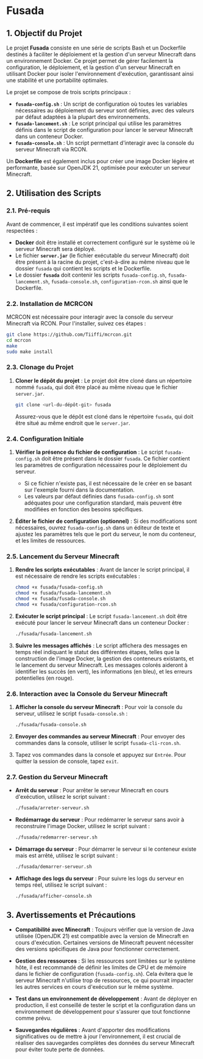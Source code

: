 # Fusada

## 1. Objectif du Projet

Le projet **Fusada** consiste en une série de scripts Bash et un Dockerfile destinés à faciliter le déploiement et la gestion d'un serveur Minecraft dans un environnement Docker. Ce projet permet de gérer facilement la configuration, le déploiement, et la gestion d'un serveur Minecraft en utilisant Docker pour isoler l'environnement d'exécution, garantissant ainsi une stabilité et une portabilité optimales.

Le projet se compose de trois scripts principaux :
- **`fusada-config.sh`** : Un script de configuration où toutes les variables nécessaires au déploiement du serveur sont définies, avec des valeurs par défaut adaptées à la plupart des environnements.
- **`fusada-lancement.sh`** : Le script principal qui utilise les paramètres définis dans le script de configuration pour lancer le serveur Minecraft dans un conteneur Docker.
- **`fusada-console.sh`** : Un script permettant d'interagir avec la console du serveur Minecraft via RCON.

Un **Dockerfile** est également inclus pour créer une image Docker légère et performante, basée sur OpenJDK 21, optimisée pour exécuter un serveur Minecraft.

## 2. Utilisation des Scripts

### 2.1. Pré-requis

Avant de commencer, il est impératif que les conditions suivantes soient respectées :

- **Docker** doit être installé et correctement configuré sur le système où le serveur Minecraft sera déployé.
- Le fichier **`server.jar`** (le fichier exécutable du serveur Minecraft) doit être présent à la racine du projet, c'est-à-dire au même niveau que le dossier `fusada` qui contient les scripts et le Dockerfile.
- Le dossier **`fusada`** doit contenir les scripts `fusada-config.sh`, `fusada-lancement.sh`, `fusada-console.sh`, `configuration-rcon.sh` ainsi que le Dockerfile.

### 2.2. Installation de MCRCON

MCRCON est nécessaire pour interagir avec la console du serveur Minecraft via RCON. Pour l'installer, suivez ces étapes :

```bash
git clone https://github.com/Tiiffi/mcrcon.git
cd mcrcon
make
sudo make install
```

### 2.3. Clonage du Projet

1. **Cloner le dépôt du projet** : Le projet doit être cloné dans un répertoire nommé `fusada`, qui doit être placé au même niveau que le fichier `server.jar`.

   ```bash
   git clone <url-du-dépôt-git> fusada
   ```

   Assurez-vous que le dépôt est cloné dans le répertoire `fusada`, qui doit être situé au même endroit que le `server.jar`.

### 2.4. Configuration Initiale

1. **Vérifier la présence du fichier de configuration** : Le script `fusada-config.sh` doit être présent dans le dossier `fusada`. Ce fichier contient les paramètres de configuration nécessaires pour le déploiement du serveur.

   - Si ce fichier n'existe pas, il est nécessaire de le créer en se basant sur l'exemple fourni dans la documentation.
   - Les valeurs par défaut définies dans `fusada-config.sh` sont adéquates pour une configuration standard, mais peuvent être modifiées en fonction des besoins spécifiques.

2. **Éditer le fichier de configuration (optionnel)** : Si des modifications sont nécessaires, ouvrez `fusada-config.sh` dans un éditeur de texte et ajustez les paramètres tels que le port du serveur, le nom du conteneur, et les limites de ressources.

### 2.5. Lancement du Serveur Minecraft

1. **Rendre les scripts exécutables** : Avant de lancer le script principal, il est nécessaire de rendre les scripts exécutables :

   ```bash
   chmod +x fusada/fusada-config.sh
   chmod +x fusada/fusada-lancement.sh
   chmod +x fusada/fusada-console.sh
   chmod +x fusada/configuration-rcon.sh
   ```

2. **Exécuter le script principal** : Le script `fusada-lancement.sh` doit être exécuté pour lancer le serveur Minecraft dans un conteneur Docker :

   ```bash
   ./fusada/fusada-lancement.sh
   ```

3. **Suivre les messages affichés** : Le script affichera des messages en temps réel indiquant le statut des différentes étapes, telles que la construction de l'image Docker, la gestion des conteneurs existants, et le lancement du serveur Minecraft. Les messages colorés aideront à identifier les succès (en vert), les informations (en bleu), et les erreurs potentielles (en rouge).

### 2.6. Interaction avec la Console du Serveur Minecraft

1. **Afficher la console du serveur Minecraft** : Pour voir la console du serveur, utilisez le script `fusada-console.sh` :

   ```bash
   ./fusada/fusada-console.sh
   ```

2. **Envoyer des commandes au serveur Minecraft** : Pour envoyer des commandes dans la console, utiliser le script `fusada-cli-rcon.sh`.
3. 
   Tapez vos commandes dans la console et appuyez sur `Entrée`. Pour quitter la session de console, tapez `exit`.

### 2.7. Gestion du Serveur Minecraft

- **Arrêt du serveur** : Pour arrêter le serveur Minecraft en cours d'exécution, utilisez le script suivant :

  ```bash
  ./fusada/arreter-serveur.sh
  ```

- **Redémarrage du serveur** : Pour redémarrer le serveur sans avoir à reconstruire l'image Docker, utilisez le script suivant :

  ```bash
  ./fusada/redemarrer-serveur.sh
  ```

- **Démarrage du serveur** : Pour démarrer le serveur si le conteneur existe mais est arrêté, utilisez le script suivant :

  ```bash
  ./fusada/demarrer-serveur.sh
  ```

- **Affichage des logs du serveur** : Pour suivre les logs du serveur en temps réel, utilisez le script suivant :

  ```bash
  ./fusada/afficher-console.sh
  ```

## 3. Avertissements et Précautions

- **Compatibilité avec Minecraft** : Toujours vérifier que la version de Java utilisée (OpenJDK 21) est compatible avec la version de Minecraft en cours d'exécution. Certaines versions de Minecraft peuvent nécessiter des versions spécifiques de Java pour fonctionner correctement.

- **Gestion des ressources** : Si les ressources sont limitées sur le système hôte, il est recommandé de définir les limites de CPU et de mémoire dans le fichier de configuration (`fusada-config.sh`). Cela évitera que le serveur Minecraft n'utilise trop de ressources, ce qui pourrait impacter les autres services en cours d'exécution sur le même système.

- **Test dans un environnement de développement** : Avant de déployer en production, il est conseillé de tester le script et la configuration dans un environnement de développement pour s'assurer que tout fonctionne comme prévu.

- **Sauvegardes régulières** : Avant d'apporter des modifications significatives ou de mettre à jour l'environnement, il est crucial de réaliser des sauvegardes complètes des données du serveur Minecraft pour éviter toute perte de données.
